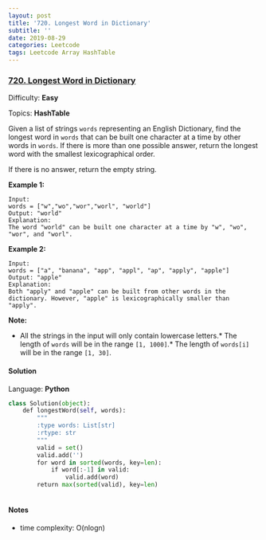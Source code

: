 ```yaml
---
layout: post
title: '720. Longest Word in Dictionary'
subtitle: ''
date: 2019-08-29
categories: Leetcode
tags: Leetcode Array HashTable
---
```

### [720\. Longest Word in Dictionary](https://leetcode.com/problems/longest-word-in-dictionary/)

Difficulty: **Easy**

Topics: **HashTable**


Given a list of strings `words` representing an English Dictionary, find the longest word in `words` that can be built one character at a time by other words in `words`. If there is more than one possible answer, return the longest word with the smallest lexicographical order.

If there is no answer, return the empty string.

**Example 1:**  

```
Input: 
words = ["w","wo","wor","worl", "world"]
Output: "world"
Explanation: 
The word "world" can be built one character at a time by "w", "wo", "wor", and "worl".
```

**Example 2:**  

```
Input: 
words = ["a", "banana", "app", "appl", "ap", "apply", "apple"]
Output: "apple"
Explanation: 
Both "apply" and "apple" can be built from other words in the dictionary. However, "apple" is lexicographically smaller than "apply".
```

**Note:**

*   All the strings in the input will only contain lowercase letters.*   The length of `words` will be in the range `[1, 1000]`.*   The length of `words[i]` will be in the range `[1, 30]`.

#### Solution

Language: **Python**

```python
class Solution(object):
    def longestWord(self, words):
        """
        :type words: List[str]
        :rtype: str
        """
        valid = set()
        valid.add('')
        for word in sorted(words, key=len):
            if word[:-1] in valid:
                valid.add(word)
        return max(sorted(valid), key=len)
        
```
#### Notes
- time complexity: O(nlogn)